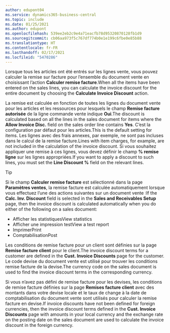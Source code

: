 ```yaml
---
author: edupont04
ms.service: dynamics365-business-central
ms.topic: include
ms.date: 01/25/2021
ms.author: edupont
ms.openlocfilehash: 539ee2eb2c9e4a71eacfb78d95320870128fb1d9
ms.sourcegitcommit: cb06aa973f5c767df774b0e1e199c6fbe0e85b88
ms.translationtype: HT
ms.contentlocale: fr-FR
ms.lasthandoff: 02/17/2021
ms.locfileid: "5470286"
---
```

<span data-ttu-id="7129f-101">Lorsque tous les articles ont été entrés sur les lignes vente, vous pouvez calculer la remise sur facture pour l’ensemble du document vente en choisissant l’action **Calculer remise facture**.</span><span class="sxs-lookup"><span data-stu-id="7129f-101">When all the items have been entered on the sales lines, you can calculate the invoice discount for the entire document by choosing the **Calculate Invoice Discount** action.</span></span>

<span data-ttu-id="7129f-102">La remise est calculée en fonction de toutes les lignes du document vente pour les articles et les ressources pour lesquels le champ **Remise facture autorisée** de la ligne commande vente indique **Oui**.</span><span class="sxs-lookup"><span data-stu-id="7129f-102">The discount is calculated based on all the lines in the sales document for items where the **Allow Invoice Disc.** field on the sales order line contains **Yes**.</span></span> <span data-ttu-id="7129f-103">C’est la configuration par défaut pour les articles.</span><span class="sxs-lookup"><span data-stu-id="7129f-103">This is the default setting for items.</span></span> <span data-ttu-id="7129f-104">Les lignes avec des frais annexes, par exemple, ne sont pas incluses dans le calcul de la remise facture.</span><span class="sxs-lookup"><span data-stu-id="7129f-104">Lines with item charges, for example, are not included in the calculation of the invoice discount.</span></span> <span data-ttu-id="7129f-105">Si vous souhaitez appliquer une remise à ces lignes, vous devez définir le champ **% remise ligne** sur les lignes appropriées.</span><span class="sxs-lookup"><span data-stu-id="7129f-105">If you want to apply a discount to such lines, you must set the **Line Discount %** field on the relevant lines.</span></span>  

> [!TIP]
> <span data-ttu-id="7129f-106">Si le champ **Calculer remise facture** est sélectionné dans la page **Paramètres ventes**, la remise facture est calculée automatiquement lorsque vous effectuez l’une des actions suivantes sur un document vente :</span><span class="sxs-lookup"><span data-stu-id="7129f-106">If the **Calc. Inv. Discount** field is selected in the **Sales and Receivables Setup** page, then the invoice discount is calculated automatically when you do either of the following on a sales document:</span></span>
>
> * <span data-ttu-id="7129f-107">Afficher les statistiques</span><span class="sxs-lookup"><span data-stu-id="7129f-107">View statistics</span></span>
> * <span data-ttu-id="7129f-108">Afficher une impression test</span><span class="sxs-lookup"><span data-stu-id="7129f-108">View a test report</span></span>
> * <span data-ttu-id="7129f-109">Imprimer</span><span class="sxs-lookup"><span data-stu-id="7129f-109">Print</span></span>
> * <span data-ttu-id="7129f-110">Comptabilisation</span><span class="sxs-lookup"><span data-stu-id="7129f-110">Post</span></span>

<span data-ttu-id="7129f-111">Les conditions de remise facture pour un client sont définies sur la page **Remise facture client** pour le client.</span><span class="sxs-lookup"><span data-stu-id="7129f-111">The invoice discount terms for a customer are defined in the **Cust. Invoice Discounts** page for the customer.</span></span> <span data-ttu-id="7129f-112">Le code devise du document vente est utilisé pour trouver les conditions remise facture de la devise.</span><span class="sxs-lookup"><span data-stu-id="7129f-112">The currency code on the sales document is used to find the invoice discount terms in the corresponding currency.</span></span>

<span data-ttu-id="7129f-113">Si vous n’avez pas défini de remise facture pour les devises, les conditions de remise facture définies sur la page **Remises facture client** avec des montants dans votre devise locale et le taux de change à la date de comptabilisation du document vente sont utilisés pour calculer la remise facture en devise.</span><span class="sxs-lookup"><span data-stu-id="7129f-113">If invoice discounts have not been defined for foreign currencies, then the invoice discount terms defined in the **Cust. Invoice Discounts** page with amounts in your local currency and the exchange rate on the posting date on the sales document are used to calculate the invoice discount in the foreign currency.</span></span>
